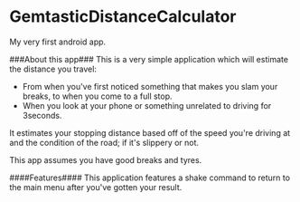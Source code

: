 # GemtasticDistanceCalculator
My very first android app.

###About this app###
This is a very simple application which will estimate the distance you travel:
- From when you've first noticed something that makes you slam your breaks, to when you come to a full stop.
- When you look at your phone or something unrelated to driving for 3seconds.

It estimates your stopping distance based off of the speed you're driving at and the condition of the road; 
if it's slippery or not.

This app assumes you have good breaks and tyres.


####Features####
This application features a shake command to return to the main menu after you've gotten your result.
